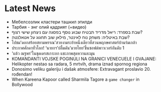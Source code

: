 # Latest News
-  Мебелсозлик кластери ташкил этилди
-  Тарбия - энг олий қадрият (+видео)
-  שבת בספרד: ריאל מדריד תבטיח שבוע נוסף בפסגה עם ניצחון שישי רצוף?
-  שבת באיטליה: משחק נוח לאינטר, מילאן שוב תחגוג על אטאלנטה?
-  ไปชม'ดอกสร้อยสยามพรรณ'สวยงามระย้าหนึ่งเดียวที่สวนพฤกษศาสตร์บ้านร่มเกล้า
-  ประกาศศักดาทั่วโลก! ‘นายกฯ’ปลื้มดัน‘มวยไทย’ขึ้นซอฟต์พาวเวอร์อันดับ 1
-  'แต้ว ณฐพร'ในชุดเดรสเกาะอก แชะภาพสุดหวานละมุน
-  KOMANDANTI VOJSKE POGINULI NA GRANICI VENECUELE I GVAJANE: Helikopter nestao sa radara, 5 mrtvih, drama iznad spornog regiona
-  Donosimo veliku galeriju i dašak atmosfere: Extravagant proslavio 20. rođendan!
-  When Kareena Kapoor called Sharmila Tagore a `game changer` in Bollywood

